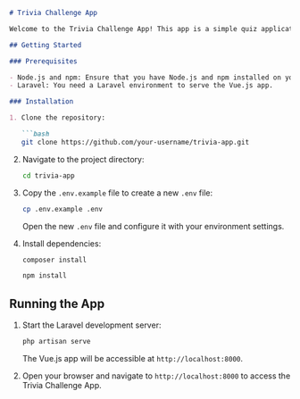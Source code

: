 ```markdown
# Trivia Challenge App

Welcome to the Trivia Challenge App! This app is a simple quiz application built with Vue.js and Laravel.

## Getting Started

### Prerequisites

- Node.js and npm: Ensure that you have Node.js and npm installed on your machine.
- Laravel: You need a Laravel environment to serve the Vue.js app.

### Installation

1. Clone the repository:

   ```bash
   git clone https://github.com/your-username/trivia-app.git
   ```

2. Navigate to the project directory:

   ```bash
   cd trivia-app
   ```

3. Copy the `.env.example` file to create a new `.env` file:

   ```bash
   cp .env.example .env
   ```

   Open the new `.env` file and configure it with your environment settings.

4. Install dependencies:

   ```bash
   composer install
   ```
   
   ```bash
   npm install
   ```

## Running the App

1. Start the Laravel development server:

   ```bash
   php artisan serve
   ```

   The Vue.js app will be accessible at `http://localhost:8000`.

3. Open your browser and navigate to `http://localhost:8000` to access the Trivia Challenge App.
```
